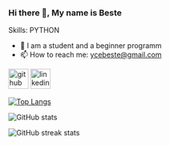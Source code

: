 ### Hi there 👋, My name is Beste

Skills: PYTHON

- 🔭 I am a student and a beginner programm
- 📫 How to reach me: ycebeste@gmail.com 


[<img src='https://cdn.jsdelivr.net/npm/simple-icons@3.0.1/icons/github.svg' alt='github' height='40'>](https://github.com/BesteYuce)  [<img src='https://cdn.jsdelivr.net/npm/simple-icons@3.0.1/icons/linkedin.svg' alt='linkedin' height='40'>](https://www.linkedin.com/in/beste-yüce-ab4178249//)  

[![Top Langs](https://github-readme-stats.vercel.app/api/top-langs/?username=BesteYuce)](https://github.com/anuraghazra/github-readme-stats)

![GitHub stats](https://github-readme-stats.vercel.app/api?username=BesteYuce&show_icons=true)  

![GitHub streak stats](https://streak-stats.demolab.com/?user=BesteYuce)  

